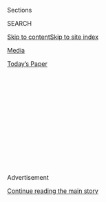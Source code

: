 <div id="app">

<div>

<div>

<div>

<div class="NYTAppHideMasthead css-1q2w90k e1suatyy0">

<div class="section css-ui9rw0 e1suatyy2">

<div class="css-eph4ug er09x8g0">

<div class="css-6n7j50">

</div>

<span class="css-1dv1kvn">Sections</span>

<div class="css-10488qs">

<span class="css-1dv1kvn">SEARCH</span>

</div>

[Skip to content](#site-content)[Skip to site
index](#site-index)

</div>

<div id="masthead-section-label" class="css-1wr3we4 eaxe0e00">

[Media](https://www.nytimes3xbfgragh.onion/section/business/media)

</div>

<div class="css-10698na e1huz5gh0">

</div>

</div>

<div id="masthead-bar-one" class="section hasLinks css-15hmgas e1csuq9d3">

<div class="css-uqyvli e1csuq9d0">

</div>

<div class="css-1uqjmks e1csuq9d1">

</div>

<div class="css-9e9ivx">

[](https://myaccount.nytimes3xbfgragh.onion/auth/login?response_type=cookie&client_id=vi)

</div>

<div class="css-1bvtpon e1csuq9d2">

[Today’s
Paper](https://www.nytimes3xbfgragh.onion/section/todayspaper)

</div>

</div>

</div>

</div>

<div data-aria-hidden="false">

<div id="site-content" data-role="main">

<div>

<div class="css-1aor85t" style="opacity:0.000000001;z-index:-1;visibility:hidden">

<div class="css-1hqnpie">

<div class="css-epjblv">

<span class="css-17xtcya">[Media](/section/business/media)</span><span class="css-x15j1o">|</span><span class="css-fwqvlz">Warner
Music Launches Its
I.P.O.</span>

</div>

<div class="css-k008qs">

<div class="css-1iwv8en">

<span class="css-18z7m18"></span>

<div>

</div>

</div>

<span class="css-1n6z4y">https://nyti.ms/36A7tOm</span>

<div class="css-1705lsu">

<div class="css-4xjgmj">

<div class="css-4skfbu" data-role="toolbar" data-aria-label="Social Media Share buttons, Save button, and Comments Panel with current comment count" data-testid="share-tools">

  - 
  - 
  - 
  - 
    
    <div class="css-6n7j50">
    
    </div>

  - 

</div>

</div>

</div>

</div>

</div>

</div>

<div class="css-13pd83m">

</div>

<div id="top-wrapper" class="css-1sy8kpn">

<div id="top-slug" class="css-l9onyx">

Advertisement

</div>

[Continue reading the main
story](#after-top)

<div class="ad top-wrapper" style="text-align:center;height:100%;display:block;min-height:250px">

<div id="top" class="place-ad" data-position="top" data-size-key="top">

</div>

</div>

<div id="after-top">

</div>

</div>

<div>

<div id="sponsor-wrapper" class="css-1hyfx7x">

<div id="sponsor-slug" class="css-19vbshk">

Supported by

</div>

[Continue reading the main
story](#after-sponsor)

<div id="sponsor" class="ad sponsor-wrapper" style="text-align:center;height:100%;display:block">

</div>

<div id="after-sponsor">

</div>

</div>

<div class="css-186x18t">

</div>

<div class="css-1vkm6nb ehdk2mb0">

# Warner Music Launches Its I.P.O.

</div>

The recording company, which has musicians like Ed Sheeran on its books,
tries to cash in on the streaming boom with a listing that would value
it at up to $13.3 billion.

<div class="css-79elbk" data-testid="photoviewer-wrapper">

<div class="css-z3e15g" data-testid="photoviewer-wrapper-hidden">

</div>

<div class="css-1a48zt4 ehw59r15" data-testid="photoviewer-children">

![<span class="css-16f3y1r e13ogyst0" data-aria-hidden="true">Ed
Sheeran, a Warner Music Group musician, performs in Lisbon, Portugal,
last
year.</span><span class="css-cnj6d5 e1z0qqy90" itemprop="copyrightHolder"><span class="css-1ly73wi e1tej78p0">Credit...</span><span><span>Miguel
A Lopes/EPA, via
Shutterstock</span></span></span>](https://static01.graylady3jvrrxbe.onion/images/2020/05/26/business/26warnermusic/merlin_155782527_12f32f41-3631-4563-8618-6d9b46cef3b1-articleLarge.jpg?quality=75&auto=webp&disable=upscale)

</div>

</div>

<div class="css-18e8msd">

<div class="css-vp77d3 epjyd6m0">

<div class="css-hus3qt ey68jwv0" data-aria-hidden="true">

[![Ben
Sisario](https://static01.graylady3jvrrxbe.onion/images/2018/02/20/multimedia/author-ben-sisario/author-ben-sisario-thumbLarge.jpg
"Ben Sisario")](https://www.nytimes3xbfgragh.onion/by/ben-sisario)

</div>

<div class="css-1baulvz">

By [<span class="css-1baulvz last-byline" itemprop="name">Ben
Sisario</span>](https://www.nytimes3xbfgragh.onion/by/ben-sisario)

</div>

</div>

  - 
    
    <div class="css-ld3wwf e16638kd2">
    
    Published May 26, 2020Updated May 28,
    2020
    
    </div>

  - 
    
    <div class="css-4xjgmj">
    
    <div class="css-pvvomx" data-role="toolbar" data-aria-label="Social Media Share buttons, Save button, and Comments Panel with current comment count" data-testid="share-tools">
    
      - 
      - 
      - 
      - 
        
        <div class="css-6n7j50">
        
        </div>
    
      - 
    
    </div>
    
    </div>

</div>

</div>

<div class="section meteredContent css-1r7ky0e" name="articleBody" itemprop="articleBody">

<div class="css-1fanzo5 StoryBodyCompanionColumn">

<div class="css-53u6y8">

The Warner Music Group, the home of stars like Ed Sheeran, Cardi B and
Led Zeppelin, announced on Tuesday that it would proceed with an initial
public offering that would value the company at up to $13.3 billion.

The listing, planned for Nasdaq, would be the latest sign of the
dramatic turnaround in the fortunes of the music business. Warner was
bought for [$3.3
billion](https://dealbook.nytimes3xbfgragh.onion/2011/05/06/warner-music-to-sell-itself-to-access-for-3-3-billion/)
in 2011 by Access Industries, the conglomerate controlled by the
Ukrainian-born billionaire Len Blavatnik, when the industry seemed to be
on a terminal decline.

Since then, the music business has been reinvigorated by streaming
services, leading investors to cash in. Last year, the Chinese company
Tencent Holdings bought 10 percent of the Universal Music Group at a
price that valued Universal at more than [$33
billion](https://www.musicbusinessworldwide.com/official-universal-music-group-to-sell-10-stake-worth-over-3bn-to-tencent-led-consortium/).

The Warner I.P.O. would float 70 million shares, or 13.7 percent of its
common stock, for between $23 and $26 a share — valuing the company’s
equity from $11.7 billion to $13.3 billion.

</div>

</div>

<div class="css-1fanzo5 StoryBodyCompanionColumn">

<div class="css-53u6y8">

Warner had nearly $3 billion in debt and $484 million in cash at the end
of March, which would put the company’s enterprise value at about $16
billion if shares sell at the high end of the announced range.

According to the company’s prospectus, its underwriters — Morgan
Stanley, Credit Suisse and Goldman Sachs — have the option to purchase
an additional 10.5 million shares within 30 days.

Warner’s shares are being sold by Access Industries, and that company —
not Warner — will receive proceeds from their sale. Access will retain
99 percent of voting power through its ownership of a separate class of
stock.

Warner’s I.P.O. reflects a revitalized industry. The global recorded
music business had $20.2 billion in revenue last year, up from $14
billion in 2014, according to the International Federation of the
Phonographic Industry, a trade group. Disrupted by changes in technology
that nearly killed its golden goose — the compact disc — the music
industry had been sliding since 2001.

Streaming, which barely registered as a source of income a decade ago,
now represents nearly 80 percent of retail sales revenue in the United
States, according to the Recording Industry Association of America.
While many artists complain that their royalties from streaming services
are minuscule, the new format has been a boon for major record companies
and music publishers, which [collect large licensing
payments](https://www.nytimes3xbfgragh.onion/2018/03/31/business/media/spotify-streaming-music.html)
for the use of their catalogs.

</div>

</div>

<div class="css-1fanzo5 StoryBodyCompanionColumn">

<div class="css-53u6y8">

Like virtually all music companies, Warner has ridden the streaming
wave. For its last fiscal year, which ended in September, Warner Music
had $4.5 billion in revenue, according to its prospectus. That was up
from $3 billion in 2015.

Warner [announced its plans for an I.P.O. in
February](https://variety.com/2020/music/news/warner-music-group-ipo-wall-street-1203501100/)
before pausing them as the coronavirus spread. The company’s prospectus
lists the pandemic as a risk factor to its business. A Goldman Sachs
report this month projected that global music revenue would drop by 25
percent this year, mostly because of the heavy blow the pandemic has
dealt to live events, but forecast that overall revenues would rebound
next year.

</div>

</div>

</div>

<div>

</div>

<div>

</div>

<div>

</div>

<div>

<div id="bottom-wrapper" class="css-1ede5it">

<div id="bottom-slug" class="css-l9onyx">

Advertisement

</div>

[Continue reading the main
story](#after-bottom)

<div id="bottom" class="ad bottom-wrapper" style="text-align:center;height:100%;display:block;min-height:90px">

</div>

<div id="after-bottom">

</div>

</div>

</div>

</div>

</div>

## Site Index

<div>

</div>

## Site Information Navigation

  - [© <span>2020</span> <span>The New York Times
    Company</span>](https://help.nytimes3xbfgragh.onion/hc/en-us/articles/115014792127-Copyright-notice)

<!-- end list -->

  - [NYTCo](https://www.nytco.com/)
  - [Contact
    Us](https://help.nytimes3xbfgragh.onion/hc/en-us/articles/115015385887-Contact-Us)
  - [Work with us](https://www.nytco.com/careers/)
  - [Advertise](https://nytmediakit.com/)
  - [T Brand Studio](http://www.tbrandstudio.com/)
  - [Your Ad
    Choices](https://www.nytimes3xbfgragh.onion/privacy/cookie-policy#how-do-i-manage-trackers)
  - [Privacy](https://www.nytimes3xbfgragh.onion/privacy)
  - [Terms of
    Service](https://help.nytimes3xbfgragh.onion/hc/en-us/articles/115014893428-Terms-of-service)
  - [Terms of
    Sale](https://help.nytimes3xbfgragh.onion/hc/en-us/articles/115014893968-Terms-of-sale)
  - [Site
    Map](https://spiderbites.nytimes3xbfgragh.onion)
  - [Help](https://help.nytimes3xbfgragh.onion/hc/en-us)
  - [Subscriptions](https://www.nytimes3xbfgragh.onion/subscription?campaignId=37WXW)

</div>

</div>

</div>

</div>
